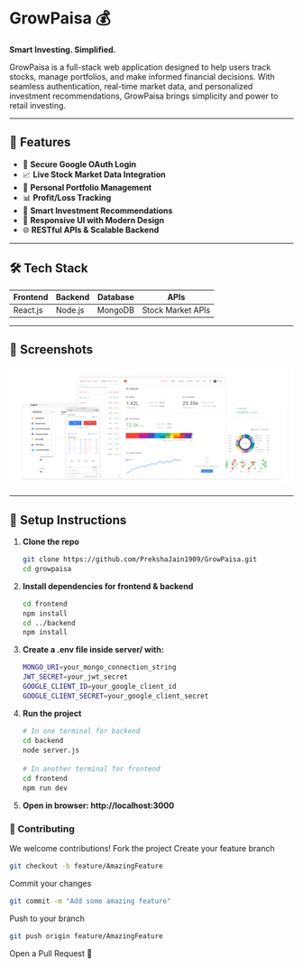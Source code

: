 # GrowPaisa 💰

**Smart Investing. Simplified.**

GrowPaisa is a full-stack web application designed to help users track stocks, manage portfolios, and make informed financial decisions. With seamless authentication, real-time market data, and personalized investment recommendations, GrowPaisa brings simplicity and power to retail investing.

---

## 🚀 Features

- 🔐 **Secure Google OAuth Login**
- 📈 **Live Stock Market Data Integration**
- 💼 **Personal Portfolio Management**
- 📊 **Profit/Loss Tracking**
- 📌 **Smart Investment Recommendations**
- 📱 **Responsive UI with Modern Design**
- 🌐 **RESTful APIs & Scalable Backend**

---

## 🛠 Tech Stack

| Frontend | Backend | Database | APIs |
|----------|---------|----------|-----|
| React.js | Node.js | MongoDB  | Stock Market APIs |

---

## 📸 Screenshots

![Project Screenshot](./frontend/public/images/homeHero.png)

---

## 🔧 Setup Instructions

1. **Clone the repo**
   ```bash
   git clone https://github.com/PrekshaJain1909/GrowPaisa.git
   cd growpaisa
   ```
2. **Install dependencies for frontend & backend**
   ```bash
   cd frontend
   npm install
   cd ../backend
   npm install
   ```
3. **Create a .env file inside server/ with:**
   ```bash
   MONGO_URI=your_mongo_connection_string
   JWT_SECRET=your_jwt_secret
   GOOGLE_CLIENT_ID=your_google_client_id
   GOOGLE_CLIENT_SECRET=your_google_client_secret
   ```
4. **Run the project**
   ```bash
   # In one terminal for backend
   cd backend
   node server.js

   # In another terminal for frontend
   cd frontend
   npm run dev
   ```
5. **Open in browser: http://localhost:3000**

### 🤝 Contributing
We welcome contributions!
Fork the project
Create your feature branch
```bash
git checkout -b feature/AmazingFeature
```
Commit your changes
```bash
git commit -m "Add some amazing feature"
```
Push to your branch
```bash
git push origin feature/AmazingFeature
```
Open a Pull Request 🎉



  
